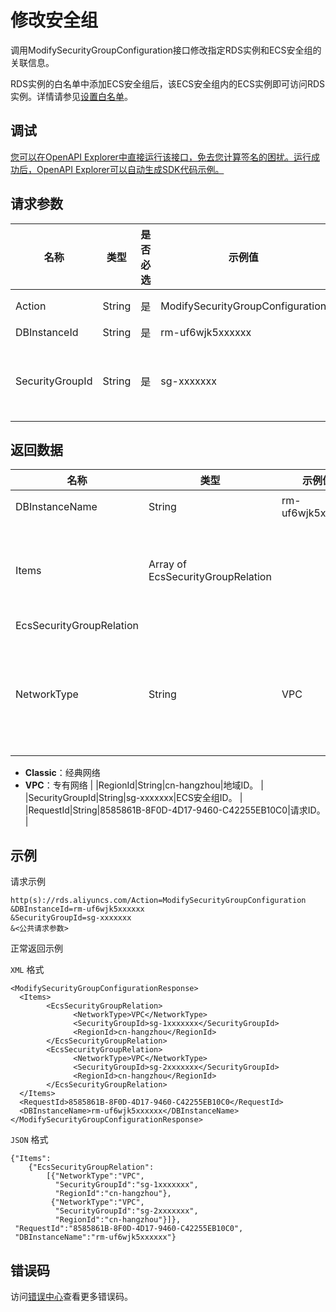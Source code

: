 # 修改安全组

调用ModifySecurityGroupConfiguration接口修改指定RDS实例和ECS安全组的关联信息。

RDS实例的白名单中添加ECS安全组后，该ECS安全组内的ECS实例即可访问RDS实例。详情请参见[设置白名单](~~96118~~)。

## 调试

[您可以在OpenAPI Explorer中直接运行该接口，免去您计算签名的困扰。运行成功后，OpenAPI Explorer可以自动生成SDK代码示例。](https://api.aliyun.com/#product=Rds&api=ModifySecurityGroupConfiguration&type=RPC&version=2014-08-15)

## 请求参数

|名称|类型|是否必选|示例值|描述|
|--|--|----|---|--|
|Action|String|是|ModifySecurityGroupConfiguration|系统规定参数。取值：**ModifySecurityGroupConfiguration**。 |
|DBInstanceId|String|是|rm-uf6wjk5xxxxxx|实例ID。 |
|SecurityGroupId|String|是|sg-xxxxxxx|ECS安全组ID。最多支持关联3个安全组，多个安全组用英文逗号（,）隔开。清空ECS安全组请传入空字符串。您可以通过[DescribeSecurityGroups](~~25556~~)查询ECS安全组ID。 |

## 返回数据

|名称|类型|示例值|描述|
|--|--|---|--|
|DBInstanceName|String|rm-uf6wjk5xxxxxx|实例ID。 |
|Items|Array of EcsSecurityGroupRelation| |关联的安全组信息列表。 |
|EcsSecurityGroupRelation| | | |
|NetworkType|String|VPC|ECS安全组的网络类型。取值：

 -   **Classic**：经典网络
-   **VPC**：专有网络 |
|RegionId|String|cn-hangzhou|地域ID。 |
|SecurityGroupId|String|sg-xxxxxxx|ECS安全组ID。 |
|RequestId|String|8585861B-8F0D-4D17-9460-C42255EB10C0|请求ID。 |

## 示例

请求示例

```
http(s)://rds.aliyuncs.com/Action=ModifySecurityGroupConfiguration
&DBInstanceId=rm-uf6wjk5xxxxxx
&SecurityGroupId=sg-xxxxxxx
&<公共请求参数>
```

正常返回示例

`XML` 格式

```
<ModifySecurityGroupConfigurationResponse>
  <Items>
        <EcsSecurityGroupRelation>
              <NetworkType>VPC</NetworkType>
              <SecurityGroupId>sg-1xxxxxxx</SecurityGroupId>
              <RegionId>cn-hangzhou</RegionId>
        </EcsSecurityGroupRelation>
        <EcsSecurityGroupRelation>
              <NetworkType>VPC</NetworkType>
              <SecurityGroupId>sg-2xxxxxxx</SecurityGroupId>
              <RegionId>cn-hangzhou</RegionId>
        </EcsSecurityGroupRelation>
  </Items>
  <RequestId>8585861B-8F0D-4D17-9460-C42255EB10C0</RequestId>
  <DBInstanceName>rm-uf6wjk5xxxxxx</DBInstanceName>
</ModifySecurityGroupConfigurationResponse>
```

`JSON` 格式

```
{"Items":
	{"EcsSecurityGroupRelation":
		[{"NetworkType":"VPC",
		  "SecurityGroupId":"sg-1xxxxxxx",
		  "RegionId":"cn-hangzhou"},
		 {"NetworkType":"VPC",
		  "SecurityGroupId":"sg-2xxxxxxx",
		  "RegionId":"cn-hangzhou"}]},
 "RequestId":"8585861B-8F0D-4D17-9460-C42255EB10C0",
 "DBInstanceName":"rm-uf6wjk5xxxxxx"}
```

## 错误码

访问[错误中心](https://error-center.aliyun.com/status/product/Rds)查看更多错误码。

